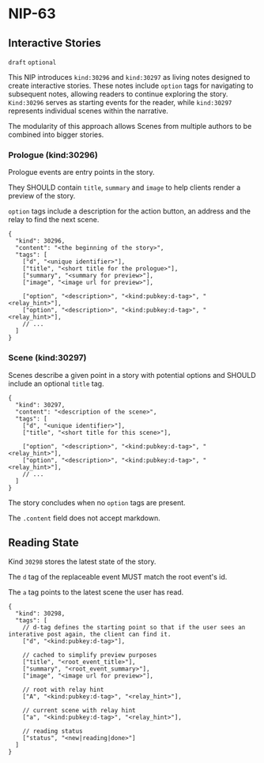 NIP-63
======

Interactive Stories
-------------------

`draft` `optional`

This NIP introduces `kind:30296` and `kind:30297` as living notes designed to create interactive stories. These notes include `option` tags for navigating to subsequent notes, allowing readers to continue exploring the story. `Kind:30296` serves as starting events for the reader, while `kind:30297` represents individual scenes within the narrative.

The modularity of this approach allows Scenes from multiple authors to be combined into bigger stories. 

### Prologue (kind:30296)

Prologue events are entry points in the story. 

They SHOULD contain `title`, `summary` and `image` to help clients render a preview of the story.

`option` tags include a description for the action button, an address and the relay to find the next scene.

```jsonc
{
  "kind": 30296,
  "content": "<the beginning of the story>",
  "tags": [
    ["d", "<unique identifier>"],
    ["title", "<short title for the prologue>"],
    ["summary", "<summary for preview>"],
    ["image", "<image url for preview>"],

    ["option", "<description>", "<kind:pubkey:d-tag>", "<relay_hint>"],
    ["option", "<description>", "<kind:pubkey:d-tag>", "<relay_hint>"],
    // ...
  ]
}
```

### Scene (kind:30297)

Scenes describe a given point in a story with potential options and SHOULD include an optional `title` tag.

```jsonc
{
  "kind": 30297,
  "content": "<description of the scene>",
  "tags": [
    ["d", "<unique identifier>"],
    ["title", "<short title for this scene>"],

    ["option", "<description>", "<kind:pubkey:d-tag>", "<relay_hint>"],
    ["option", "<description>", "<kind:pubkey:d-tag>", "<relay_hint>"],
    // ...
  ]
}
```

The story concludes when no `option` tags are present.

The `.content` field does not accept markdown.

## Reading State

Kind `30298` stores the latest state of the story. 

The `d` tag of the replaceable event MUST match the root event's id.

The `a` tag points to the latest scene the user has read.

```jsonc
{
  "kind": 30298,
  "tags": [
    // d-tag defines the starting point so that if the user sees an interative post again, the client can find it. 
    ["d", "<kind:pubkey:d-tag>"],

    // cached to simplify preview purposes
    ["title", "<root_event_title>"],
    ["summary", "<root_event_summary>"], 
    ["image", "<image url for preview>"],

    // root with relay hint
    ["A", "<kind:pubkey:d-tag>", "<relay_hint>"], 

    // current scene with relay hint
    ["a", "<kind:pubkey:d-tag>", "<relay_hint>"], 

    // reading status 
    ["status", "<new|reading|done>"]
  ]
}
```